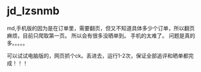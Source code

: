 # jd_lzsnmb
md,手机版的因为是在订单里，需要翻页，但又不知道具体多少个订单，所以翻页麻烦，目前只爬取第一页。
所以会有很多没晒单到。
手机的太难了。
问题是真的多。。。。。

可以试试电脑版的，网页抓个ck。丢进去，运行1-2次，保证全部追评和晒单都完成！！！
